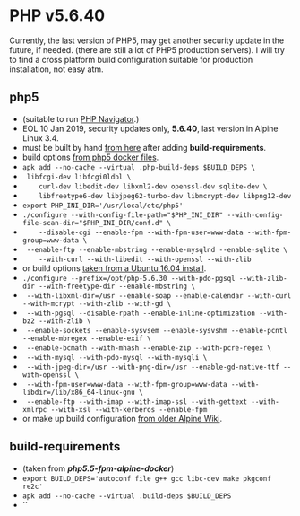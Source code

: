 # PHP v5.6.40
Currently, the last version of PHP5, may get another security update in the future, if needed. (there are still a lot of PHP5 production servers).
I will try to find a cross platform build configuration suitable for production installation, not easy atm.

## php5
 - (suitable to run [PHP Navigator](http://navphp.sourceforge.net/).)
 - EOL 10 Jan 2019, security updates only, **5.6.40**, last version in Alpine Linux 3.4.
 - must be built by hand [from here](https://www.php.net/releases/#5.6.40) after adding **build-requirements**.
 - build options [from php5 docker files](https://hub.docker.com/r/nyanpass/php5.5).
 - `apk add --no-cache --virtual .php-build-deps $BUILD_DEPS \`
 - ` libfcgi-dev libfcgi0ldbl \`
 - `	curl-dev libedit-dev libxml2-dev openssl-dev sqlite-dev \`
 - `	libfreetype6-dev libjpeg62-turbo-dev libmcrypt-dev libpng12-dev`
 - `export PHP_INI_DIR='/usr/local/etc/php5'`
 - `./configure --with-config-file-path="$PHP_INI_DIR" --with-config-file-scan-dir="$PHP_INI_DIR/conf.d" \`
 - `	--disable-cgi --enable-fpm --with-fpm-user=www-data --with-fpm-group=www-data \`
 - ` --enable-ftp --enable-mbstring --enable-mysqlnd --enable-sqlite \`
 - `	--with-curl --with-libedit --with-openssl --with-zlib`
 - or build options [taken from a Ubuntu 16.04 install](https://www.howtoforge.com/tutorial/how-to-install-php-5-6-on-ubuntu-16-04/).
 - `./configure --prefix=/opt/php-5.6.30 --with-pdo-pgsql --with-zlib-dir --with-freetype-dir --enable-mbstring \`
 - ` --with-libxml-dir=/usr --enable-soap --enable-calendar --with-curl --with-mcrypt --with-zlib --with-gd \`
 - ` --with-pgsql --disable-rpath --enable-inline-optimization --with-bz2 --with-zlib \`
 - ` --enable-sockets --enable-sysvsem --enable-sysvshm --enable-pcntl --enable-mbregex --enable-exif \`
 - ` --enable-bcmath --with-mhash --enable-zip --with-pcre-regex \`
 - ` --with-mysql --with-pdo-mysql --with-mysqli \`
 - ` --with-jpeg-dir=/usr --with-png-dir=/usr --enable-gd-native-ttf --with-openssl \`
 - ` --with-fpm-user=www-data --with-fpm-group=www-data --with-libdir=/lib/x86_64-linux-gnu \`
 - ` --enable-ftp --with-imap --with-imap-ssl --with-gettext --with-xmlrpc --with-xsl --with-kerberos --enable-fpm`
 - or make up build configuration [from older Alpine Wiki](https://wiki.alpinelinux.org/wiki/Nginx_with_PHP#Configuration_of_PHP5).

## build-requirements
 - (taken from **_php5.5-fpm-alpine-docker_**)
 - `export BUILD_DEPS='autoconf file g++ gcc libc-dev make pkgconf re2c'`
 - `apk add --no-cache --virtual .build-deps $BUILD_DEPS`
 - ``
 
